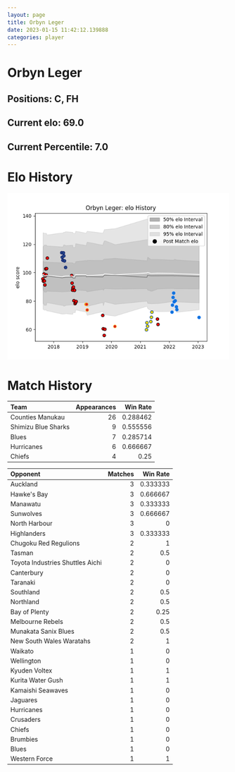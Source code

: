 ```yaml
---  
layout: page  
title: Orbyn Leger  
date: 2023-01-15 11:42:12.139888  
categories: player  
---
```

# Orbyn Leger

## Positions: C, FH

## Current elo: 69.0

## Current Percentile: 7.0

# Elo History


![elo history](history_OrbynLeger.png)
# Match History


| Team                |   Appearances |   Win Rate |
|:--------------------|--------------:|-----------:|
| Counties Manukau    |            26 |   0.288462 |
| Shimizu Blue Sharks |             9 |   0.555556 |
| Blues               |             7 |   0.285714 |
| Hurricanes          |             6 |   0.666667 |
| Chiefs              |             4 |   0.25     |

| Opponent                         |   Matches |   Win Rate |
|:---------------------------------|----------:|-----------:|
| Auckland                         |         3 |   0.333333 |
| Hawke's Bay                      |         3 |   0.666667 |
| Manawatu                         |         3 |   0.333333 |
| Sunwolves                        |         3 |   0.666667 |
| North Harbour                    |         3 |   0        |
| Highlanders                      |         3 |   0.333333 |
| Chugoku Red Regulions            |         2 |   1        |
| Tasman                           |         2 |   0.5      |
| Toyota Industries Shuttles Aichi |         2 |   0        |
| Canterbury                       |         2 |   0        |
| Taranaki                         |         2 |   0        |
| Southland                        |         2 |   0.5      |
| Northland                        |         2 |   0.5      |
| Bay of Plenty                    |         2 |   0.25     |
| Melbourne Rebels                 |         2 |   0.5      |
| Munakata Sanix Blues             |         2 |   0.5      |
| New South Wales Waratahs         |         2 |   1        |
| Waikato                          |         1 |   0        |
| Wellington                       |         1 |   0        |
| Kyuden Voltex                    |         1 |   1        |
| Kurita Water Gush                |         1 |   1        |
| Kamaishi Seawaves                |         1 |   0        |
| Jaguares                         |         1 |   0        |
| Hurricanes                       |         1 |   0        |
| Crusaders                        |         1 |   0        |
| Chiefs                           |         1 |   0        |
| Brumbies                         |         1 |   0        |
| Blues                            |         1 |   0        |
| Western Force                    |         1 |   1        |